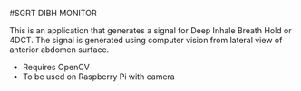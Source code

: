 #SGRT DIBH MONITOR

This is an application that generates a signal for Deep Inhale Breath Hold or 4DCT.
The signal is generated using computer vision from lateral view of anterior abdomen surface.

* Requires OpenCV 
* To be used on Raspberry Pi with camera
